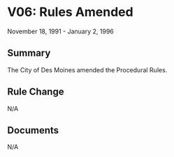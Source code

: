 # V06: Rules Amended

November 18, 1991 - January 2, 1996 

## Summary

The City of Des Moines amended the Procedural Rules.

## Rule Change

N/A

## Documents

N/A
